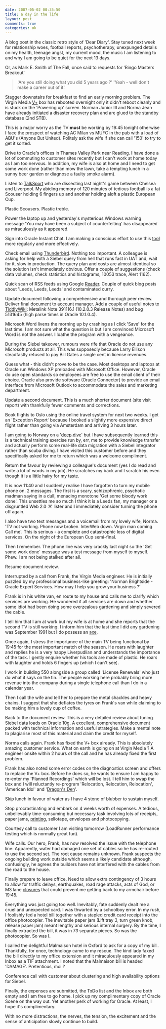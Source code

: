 ```yaml
---
date: 2007-05-02 00:35:50
title: a day in the life
layout: post
comments: true
categories: uk
---
```

A blog post in the classic retro style of 'Dear Diary'. Stay tuned next
week for relationship woes, football reports, psychotherapy, unexpunged
details on my health, teenage angst, my current mood, the music I am
listening to and why I am going to be quiet for the next 13 days.

Or, as Mark E. Smith of The Fall, once said to requests for 'Bingo
Masters Breakout'

> 'Are you still doing what you did 5 years ago ?'
> 'Yeah - well don't make a career out of it.'

Stagger downstairs for breakfast to find an early morning problem. The
Virgin Media
[V+](http://www.nbrightside.com/blog/2007/03/26/virgin-media-v-downgrade/)
box has rebooted overnight only it didn't reboot cleanly and is stuck on
the 'Powering up' screen.
Norman Junior III and Norma Jean have already initiated a disaster
recovery plan and are glued to the standby database (2nd STB).

This is a major worry as the TV **must** be working by 19:45 tonight
otherwise I face the prospect of watching AC Milan vs MUFC in the pub
with a load of ABU's (Anyone But United). Politely ask the wife if she
can call '150' to try to get it sorted.

Drive to Oracle's offices in Thames Valley Park near Reading. I have
done a lot of commuting to customer sites recently but I can't work at
home today as I am too nervous. In addition, my wife is also at home and
I need to get some work done (rather than mow the lawn, take a tempting
lunch in a sunny beer garden or diagnose a faulty smoke alarm).

Listen to [TalkSport](http://www.talksport.net/) who are dissecting last
night's game between Chelsea and Liverpool. My abiding memory of 120
minutes of tedious football is a fat Scouser holding 6 fingers up and
another holding aloft a plastic European Cup.

Plastic Scousers. Plastic treble.

Power the laptop up and yesterday's mysterious Windows warning message
'You may have been a subject of counterfeiting' has disappeared as
miraculously as it appeared.

Sign into Oracle Instant Chat. I am making a conscious effort to use
this
[tool](http://www.nbrightside.com/blog/2006/08/04/am-i-a-technology-luddite/)
more regularly and more effectively.

Check email using
[Thunderbird](http://www.nbrightside.com/blog/2005/08/23/firefox-and-thunderbird/).
Nothing too important. A colleague is asking for help with a Siebel
query from hell that runs fast in UAT and, wait for it, slow in
production. The query plan and costs are almost identical so the
solution isn't immediately obvious. Offer a couple of suggestions (check
data volumes, check statistics and histograms, 10053 trace, Alert 1162).

Quick scan of RSS feeds using Google
[Reader](http://www.nbrightside.com/blog/2007/02/18/resisting-the-lure-of-google-reader/).
Couple of quick blog posts about 'Leeds, Leeds, Leeds' and contaminated
curry.

Update document following a comprehensive and thorough peer review.
Deliver final document to account manager. Add a couple of useful notes
to
[TiddlyWiki](http://www.nbrightside.com/blog/2006/02/27/full-circle/):
Metalink Note 391116.1 (10.2.0.3 Release Notes) and bug 5131645 (high
parse times in Oracle 10.1.0.4).

Microsoft Word livens the morning up by crashing as I click 'Save' for
the last time. I am not sure what the question is but I am convinced
Microsoft Word is not the answer. I loathe the program with a vengeance.

During the Siebel takeover, rumours were rife that Oracle do not use any
Microsoft products at all. This was supposedly because Larry Ellison
steadfastly refused to pay Bill Gates a single cent in license revenues.

Guess what - this didn't prove to be the case. Most desktops and laptops
at Oracle run Windows XP preloaded with Microsoft Office. However,
Oracle do use open standards so employees are free to use the email
client of their choice. Oracle also provide software (Oracle Connector)
to provide an email interface from Microsoft Outlook to accommodate the
sales and marketing department.

Update a second document. This is a much shorter document (site visit
report) with thankfully fewer comments and corrections.

Book flights to Oslo using the online travel system for next two weeks.
I get an 'Exception Report' because I booked a slightly more expensive
direct flight rather than going via Amsterdam and arriving 3 hours
later.

I am going to Norway on a
'[deep dive](http://www.nbrightside.com/blog/2007/04/30/my-plans-for-the-future/)'
but I have subsequently learned this is a technical training exercise
run by, err, me to provide knowledge transfer and actually perform some
real-life data migration with a Siebel integrator rather than scuba
diving. I have visited this customer before and they specifically asked
for me to return which was a welcome compliment.

Return the favour by reviewing a colleague's document (yes I do read and
write a lot of words in my job). He scratches my back and I scratch his
even though it is a little hairy for my taste.

It is now 11:40 and I suddenly realise I have forgotten to turn my
mobile phone on. 2 messages. The first is a scary, schizophrenic,
psychotic madman saying in a dull, menacing monotone 'Get some bloody
work done'. This unsettles me so much I think it is a Leeds fan, my
manager or a disgruntled Web 2.0 'A' lister and I immediately consider
turning the phone off again.

I also have two text messages and a voicemail from my lovely wife,
Norma. 'TV not working. Phone now broken. InterWeb down. Virgin man
coming. Call me'. This is serious - a complete and catastrophic loss of
digital services. On the night of the European Cup semi-final.

Then I remember. The phone line was very crackly last night so the 'Get
some work done' message was a test message from myself to myself. Phew.
I am not being stalked after all.

Resume document review.

Interrupted by a call from Frank, the Virgin Media engineer. He is
initially puzzled by my professional business-like greeting: 'Norman
Brightside - Oracle Expert Services. How may I help you grow your
business ?'

Frank is in his white van, en route to my house and calls me to clarify
which services are working. He wondered if all services are down and
whether some idiot had been doing some overzealous gardening and simply
severed the cable.

I tell him that I am at work but my wife is at home and she reports that
the second TV is still working. I inform him that the last time I did
any gardening was September 1991 but I do possess an
[axe](http://www.nbrightside.com/blog/2006/04/04/axe-murderer/).

Once again, I stress the importance of the main TV being functional by
19:45 for the most important match of the season. He roars with laughter
and replies he is a very happy Liverpudlian and understands the
importance of the task. I gently enquire whether his tools are made of
plastic. He roars with laughter and holds 6 fingers up (which I can't
see).

I work in building 550 alongside a group called 'License Renewals' who
just do what it says on the tin. The people working here probably bring
more revenue into the company during a single telephone call than I do
in a calendar year.

Then I call the wife and tell her to prepare the metal shackles and
heavy chains. I suggest that she deflates the tyres on Frank's van while
claiming to be making him a lovely cup of coffee.

Back to the document review. This is a very detailed review about tuning
Siebel data loads on Oracle 10g. A excellent, comprehensive document
packed with technical information and useful strategies. Make a mental
note to plagiarise most of this material and claim the credit for
myself.

Norma calls again. Frank has fixed the V+ box already. This is
absolutely amazing customer service. What on earth is going on at Virgin
Media ? A engineer onsite within 2 hours of the call and he has already
fixed the first problem.

Frank has also noted some error codes on the diagnostics screen and
offers to replace the V+ box. Before he does so, he wants to ensure I am
happy to re-enter my 'Planned Recordings' which will be lost. I tell him
to swap the box and I will reluctantly re-program 'Relocation,
Relocation, Relocation', 'American Idol' and
'[Dragon's Den](http://www.nbrightside.com/blog/2006/09/16/dragons-den/)'.

Skip lunch in favour of water as I have 4 stone of blubber to sustain
myself.

Stop procrastinating and embark on 4 weeks worth of expenses. A tedious,
unbelievably time-consuming but necessary task involving lots of
receipts, paper jams,
[printing](http://www.nbrightside.com/blog/2006/06/19/born-of-frustration/),
sellotape, envelopes and photocopying.

Courtesy call to customer I am visiting tomorrow (LoadRunner performance
testing which is normally great fun).

Wife calls. Our hero, Frank, has now resolved the issue with the
telephone line. Apparently, water had damaged one set of cables so he
has re-routed to use the second set. The root cause remains unknown.
Frank suspects the ongoing building work outside which seems a likely
candidate although, confusingly, he agrees the builders have not
interfered with the cables from the road to the house.

Finally prepare to leave office. Need to allow extra contingency of 3
hours to allow for traffic delays, earthquakes, road rage attacks, acts
of God, or M3 lane
[closures](http://www.nbrightside.com/blog/2007/02/15/undercover-with-surrey-traffic-police/)
that could prevent me getting back to my armchair before 19:45.

Everything was just going too well. Inevitably, fate suddenly dealt me a
cruel and unexpected card. I was thwarted by a schoolboy error. In my
rush, I foolishly fed a hotel bill together with a stapled credit card
receipt into the office photocopier. The inevitable paper jam (Lift tray
3, turn green knob, release paper jam) meant lengthy and serious
internal surgery. By the time, I finally extracted the bill, it was in
73 separate pieces. So was the photocopier. So was I.

I called the delightful Malmaison hotel in Oxford to ask for a copy of
my bill. Thankfully, for once, technology came to my rescue. The kind
lady faxed the bill directly to my office extension and it miraculously
appeared in my Inbox as a TIF attachment. I noted that the Malmaison
bill is headed 'DAMAGE'. Pretentious, moi ?

Conference call with customer about clustering and high availability
options for Siebel.

Finally, the expenses are submitted, the ToDo list and the Inbox are
both empty and I am free to go home. I pick up my complimentary copy of
Oracle Scene on the way out. Yet another perk of working for Oracle. At
least, I hope it's complimentary.

With no more distractions, the nerves, the tension, the excitement and
the sense of anticipation slowly continue to build.
